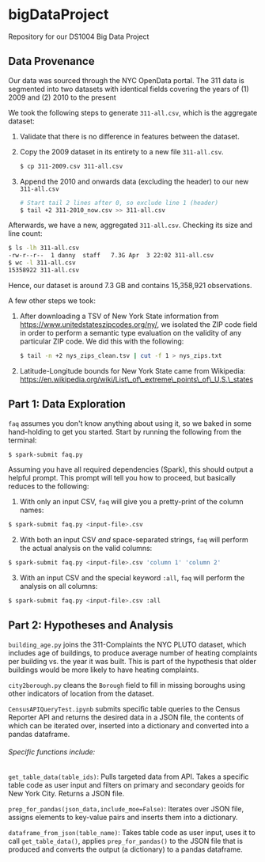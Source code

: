 # bigDataProject
Repository for our DS1004 Big Data Project

## Data Provenance

Our data was sourced through the NYC OpenData portal. The 311 data is segmented into two datasets with identical fields covering the years of (1) 2009 and (2) 2010 to the present

We took the following steps to generate `311-all.csv`, which is the aggregate dataset:

1. Validate that there is no difference in features between the dataset.

2. Copy the 2009 dataset in its entirety to a new file `311-all.csv`.

	```bash
	$ cp 311-2009.csv 311-all.csv
	```
3. Append the 2010 and onwards data (excluding the header) to our new `311-all.csv`

	```bash
	# Start tail 2 lines after 0, so exclude line 1 (header)
	$ tail +2 311-2010_now.csv >> 311-all.csv
	```

Afterwards, we have a new, aggregated `311-all.csv`. Checking its size and line count:

```bash
$ ls -lh 311-all.csv
-rw-r--r--  1 danny  staff   7.3G Apr  3 22:02 311-all.csv
$ wc -l 311-all.csv
15358922 311-all.csv
```

Hence, our dataset is around 7.3 GB and contains 15,358,921 observations.

A few other steps we took:

1. After downloading a TSV of New York State information from https://www.unitedstateszipcodes.org/ny/, we isolated the ZIP code field in order to perform a semantic type evaluation on the validity of any particular ZIP code. We did this with the following:

	```bash
	$ tail -n +2 nys_zips_clean.tsv | cut -f 1 > nys_zips.txt
	```

2. Latitude-Longitude bounds for New York State came from Wikipedia: https://en.wikipedia.org/wiki/List\_of\_extreme\_points\_of\_U.S.\_states



## Part 1: Data Exploration
`faq` assumes you don't know anything about using it, so we baked in some hand-holding to get you started. Start by running the following from the terminal:

```bash
$ spark-submit faq.py
```

Assuming you have all required dependencies (Spark), this should output a helpful prompt. This prompt will tell you how to proceed, but basically reduces to the following:

1. With only an input CSV, `faq` will give you a pretty-print of the column names:

  ```bash
  $ spark-submit faq.py <input-file>.csv
  ```

2. With both an input CSV *and* space-separated strings, `faq` will perform the actual analysis on the valid columns:

  ```bash
  $ spark-submit faq.py <input-file>.csv 'column 1' 'column 2'
  ```

3. With an input CSV and the special keyword `:all`, `faq` will perform the analysis on all columns:

  ```bash
  $ spark-submit faq.py <input-file>.csv :all
  ```

## Part 2: Hypotheses and Analysis
```building_age.py``` joins the 311-Complaints the NYC PLUTO dataset, which includes age of buildings, to produce average number of heating complaints per building vs. the year it was built.  This is part of the hypothesis that older buildings would be more likely to have heating complaints.  

```city2borough.py``` cleans the ```Borough``` field to fill in missing boroughs using other indicators of location from the dataset.

```CensusAPIQueryTest.ipynb``` submits specific table queries to the Census Reporter API and returns the desired data in a JSON file, the contents of which can be iterated over, inserted into a dictionary and converted into a pandas dataframe.

###### *Specific functions include:*

```get_table_data(table_ids)```: Pulls targeted data from API. Takes a specific table code as user input and filters on primary and secondary geoids for New York City. Returns a JSON file.

```prep_for_pandas(json_data,include_moe=False)```: Iterates over JSON file, assigns elements to key-value pairs and inserts them into a dictionary.

```dataframe_from_json(table_name)```: Takes table code as user input, uses it to call ```get_table_data()```, applies ```prep_for_pandas()``` to the JSON file that is produced and converts the output (a dictionary) to a pandas dataframe.  
